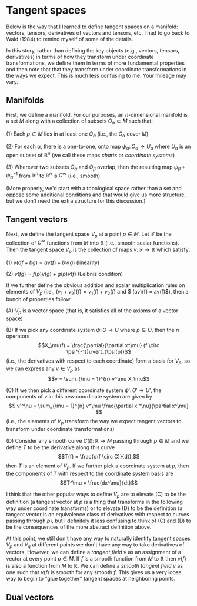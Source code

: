 # Tangent spaces

Below is the way that I learned to define tangent spaces on a manifold: vectors, tensors, derivatives of vectors and tensors, etc. I had to go back to Wald (1984) to remind myself of some of the details.

In this story, rather than defining the key objects (e.g., vectors, tensors, derivatives) in terms of how they transform under coordinate transformations, we define them in terms of more fundamental properties and then note that that they transform under coordinate transformations in the ways we expect. This is much less confusing to me. Your mileage may vary.

## Manifolds

First, we define a manifold. For our purposes, an $n$-dimensional manifold is a set $M$ along with a collection of subsets $O_\alpha \subset M$ such that:

(1) Each $p \in M$ lies in at least one $O_\alpha$ (i.e., the $O_\alpha$ cover $M$)

(2) For each $\alpha$, there is a one-to-one, onto map $\psi_\alpha \colon O_\alpha \rightarrow U_\alpha$ where $U_\alpha$ is an open subset of $\mathbb{R}^n$ (we call these maps _charts_ or _coordinate systems_)

(3) Wherever two subsets $O_\alpha$ and $O_\beta$ overlap, then the resulting map $\psi_\beta \circ \psi_\alpha^{-1}$ from $\mathbb{R}^n$ to $\mathbb{R}^n$ is $C^\infty$ (i.e., smooth)

(More properly, we'd start with a topological space rather than a set and oppose some additional conditions and that would give us more structure, but we don't need the extra structure for this discussion.)

## Tangent vectors

Next, we define the tangent space $V_p$ at a point $p \in M$. Let $\mathcal{F}$ be the collection of $C^\infty$ functions from $M$ into $\mathbb{R}$ (i.e., smooth scalar functions). Then the tangent space $V_p$ is the collection of maps $v \colon \mathcal{F} \rightarrow \mathbb{R}$ which satisfy:

(1) $v(af + bg) = av(f) + bv(g)$ (linearity)

(2) $v(fg) = f(p)v(g) + g(p)v(f)$ (Leibniz condition)

If we further define the obvious addition and scalar multiplication rules on elements of $V_p$ (i.e., $(v_1 + v_2)(f) = v_1(f) + v_2(f)$ and $ (av)(f) = av(f)$), then a bunch of properties follow:

(A) $V_p$ is a vector space (that is, it satisfies all of the axioms of a vector space)

(B) If we pick any coordinate system $\psi \colon O \rightarrow U$ where $p \in O$, then the $n$ operators
$$X_\mu(f) = \frac{\partial}{\partial x^\mu} (f \circ \psi^{-1})\rvert_{\psi(p)}$$
(i.e., the derivatives with respect to each coordinate) form a basis for $V_p$, so we can express any $v \in V_p$ as
$$v = \sum_{\mu = 1}^{n} v^\mu X_\mu$$

(C) If we then pick a different coordinate system $\psi' \colon O' \rightarrow U'$, the components of $v$ in this new coordinate system are given by
$$
v'^\nu = \sum_{\mu = 1}^{n} v^\mu \frac{\partial x'^\nu}{\partial x^\mu}
$$
(i.e., the elements of $V_p$ transform the way we expect tangent vectors to transform under coordinate transformations)

(D) Consider any smooth curve $C(t) \colon \mathbb{R} \rightarrow M$ passing through $p \in M$ and we define $T$ to be the derivative along this curve
$$T(f) = \frac{d(f \circ C)}{dt},$$
then $T$ is an element of $V_p$. If we further pick a coordinate system at $p$, then the components of $T$ with respect to the coordinate system basis are
$$T^\mu = \frac{dx^\mu}{dt}$$

I think that the other popular ways to define $V_p$ are to elevate (C) to be the definition (a tangent vector at $p$ is a thing that transforms in the following way under coordinate transforms) or to elevate (D) to be the definition (a tangent vector is an equivalence class of derivatives with respect to curves passing through $p$), but I definitely it less confusing to think of (C) and (D) to be the consequences of the more abstract definition above.

At this point, we still don't have any way to naturally identify tangent spaces $V_p$ and $V_q$ at different points we don't have any way to take derivatives of vectors. However, we can define a _tangent field_ $v$ as an assignment of a vector at every point $p \in M$. If $f$ is a smooth function from $M$ to $\mathbb{R}$ then $v(f)$ is also a function from $M$ to $\mathbb{R}$. We can define a _smooth tangent field_ $v$ as one such that $v(f)$ is smooth for any smooth $f$. This gives us a very loose way to begin to "glue together" tangent spaces at neighboring points.

## Dual vectors







